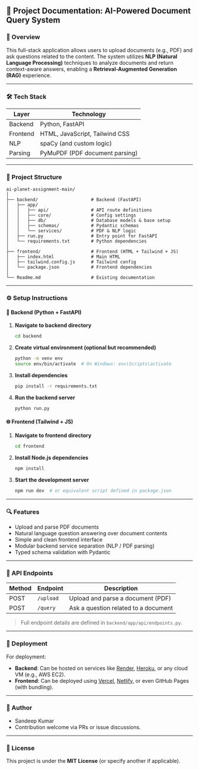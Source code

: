## 📘 Project Documentation: **AI-Powered Document Query System**

### 🧾 Overview

This full-stack application allows users to upload documents (e.g., PDF) and ask questions related to the content. The system utilizes **NLP (Natural Language Processing)** techniques to analyze documents and return context-aware answers, enabling a **Retrieval-Augmented Generation (RAG)** experience.

---

### 🛠 Tech Stack

| Layer    | Technology                     |
| -------- | ------------------------------ |
| Backend  | Python, FastAPI                |
| Frontend | HTML, JavaScript, Tailwind CSS |
| NLP      | spaCy (and custom logic)       |
| Parsing  | PyMuPDF (PDF document parsing) |

---

### 📁 Project Structure

```
ai-planet-assignment-main/
│
├── backend/                    # Backend (FastAPI)
│   ├── app/
│   │   ├── api/                # API route definitions
│   │   ├── core/               # Config settings
│   │   ├── db/                 # Database models & base setup
│   │   ├── schemas/            # Pydantic schemas
│   │   └── services/           # PDF & NLP logic
│   ├── run.py                  # Entry point for FastAPI
│   └── requirements.txt        # Python dependencies
│
├── frontend/                   # Frontend (HTML + Tailwind + JS)
│   ├── index.html              # Main HTML
│   ├── tailwind.config.js      # Tailwind config
│   └── package.json            # Frontend dependencies
│
└── Readme.md                   # Existing documentation
```

---

### ⚙️ Setup Instructions

#### 🔧 Backend (Python + FastAPI)

1. **Navigate to backend directory**

   ```bash
   cd backend
   ```

2. **Create virtual environment (optional but recommended)**

   ```bash
   python -m venv env
   source env/bin/activate  # On Windows: env\Scripts\activate
   ```

3. **Install dependencies**

   ```bash
   pip install -r requirements.txt
   ```

4. **Run the backend server**

   ```bash
   python run.py
   ```

#### 🌐 Frontend (Tailwind + JS)

1. **Navigate to frontend directory**

   ```bash
   cd frontend
   ```

2. **Install Node.js dependencies**

   ```bash
   npm install
   ```

3. **Start the development server**

   ```bash
   npm run dev  # or equivalent script defined in package.json
   ```

---

### 🔍 Features

* Upload and parse PDF documents
* Natural language question answering over document contents
* Simple and clean frontend interface
* Modular backend service separation (NLP / PDF parsing)
* Typed schema validation with Pydantic

---

### 📌 API Endpoints

| Method | Endpoint  | Description                          |
| ------ | --------- | ------------------------------------ |
| POST   | `/upload` | Upload and parse a document (PDF)    |
| POST   | `/query`  | Ask a question related to a document |

> Full endpoint details are defined in `backend/app/api/endpoints.py`.

---

### 🚀 Deployment

For deployment:

* **Backend**: Can be hosted on services like [Render](https://render.com), [Heroku](https://www.heroku.com), or any cloud VM (e.g., AWS EC2).
* **Frontend**: Can be deployed using [Vercel](https://vercel.com), [Netlify](https://www.netlify.com/), or even GitHub Pages (with bundling).

---

### 👤 Author

* Sandeep Kumar
* Contribution welcome via PRs or issue discussions.

---

### 🪪 License

This project is under the **MIT License** (or specify another if applicable).
